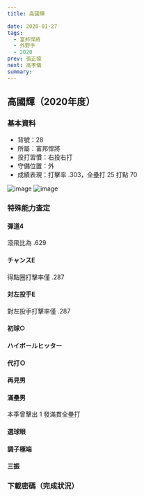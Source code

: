 ```yaml
---
title: 高國輝

date: 2020-01-27
tags:
  - 富邦悍將
  - 外野手
  - 2020
prev: 張正偉
next: 高孝儀
summary: 
---
```


## 高國輝（2020年度）

### 基本資料
- 背號：28
- 所屬：富邦悍將
- 投打習慣：右投右打
- 守備位置：外
- 成績表現：打擊率 .303，全壘打 25 打點 70

![image](https://i.imgur.com/yaGCSn0.jpg)
![image](https://i.imgur.com/M7QbC76.jpg)

### 特殊能力查定
#### 彈道4
滾飛比為 .629
#### チャンスE
得點圈打擊率僅 .287
#### 対左投手E
對左投手打擊率僅 .287
#### 初球○
#### ハイボールヒッター
#### 代打Ｏ
#### 再見男
#### 滿壘男
本季曾擊出 1 發滿貫全壘打
#### 選球眼
#### 調子極端
#### 三振

### 下載密碼（完成狀況）

